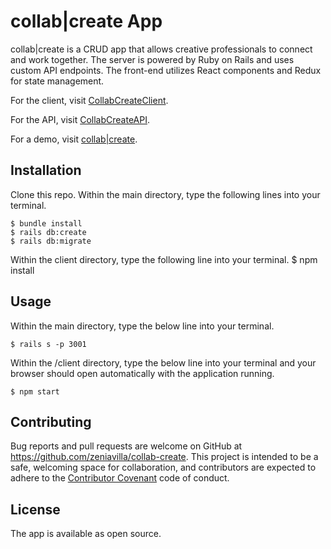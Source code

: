# collab|create App

collab|create is a CRUD app that allows creative professionals to connect and work together. The server is powered by Ruby on Rails and uses custom API endpoints. The front-end utilizes React components and Redux for state management.

For the client, visit [CollabCreateClient](https://github.com/zeniavilla/CollabCreateClient).

For the API, visit [CollabCreateAPI](https://github.com/zeniavilla/CollabCreateAPI).

For a demo, visit [collab|create](https://collab-create.herokuapp.com/).
## Installation

Clone this repo. Within the main directory, type the following lines into your terminal.

    $ bundle install
    $ rails db:create
    $ rails db:migrate

Within the client directory, type the following line into your terminal.
    $ npm install

## Usage

Within the main directory, type the below line into your terminal.

    $ rails s -p 3001

Within the /client directory, type the below line into your terminal and your browser should open automatically with the application running.

    $ npm start

## Contributing

Bug reports and pull requests are welcome on GitHub at https://github.com/zeniavilla/collab-create. This project is intended to be a safe, welcoming space for collaboration, and contributors are expected to adhere to the [Contributor Covenant](http://contributor-covenant.org) code of conduct.


## License

The app is available as open source.

